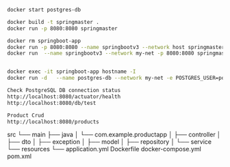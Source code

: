 

```bash
docker start postgres-db

docker build -t springmaster .
docker run -p 8080:8080 springmaster

docker rm springboot-app
docker run -p 8080:8080 --name springbootv3 --network host springmaster
docker run  --name springbootv3 --network my-net -p 8080:8080 springmaster


docker exec -it springboot-app hostname -I
docker run -d   --name postgres-db --network my-net -e POSTGRES_USER=postgres -e POSTGRES_PASSWORD=postgres -e POSTGRES_DB=mydb -p 5432:5432  postgres:15


```

```bash
Check PostgreSQL DB connection status
http://localhost:8080/actuator/health
http://localhost:8080/db/test
```

```bash
Product Crud
http://localhost:8080/products
```




src
└── main
    ├── java
    │   └── com.example.productapp
    │       ├── controller
    │       ├── dto
    │       ├── exception
    │       ├── model
    │       ├── repository
    │       └── service
    └── resources
        └── application.yml
Dockerfile
docker-compose.yml
pom.xml
